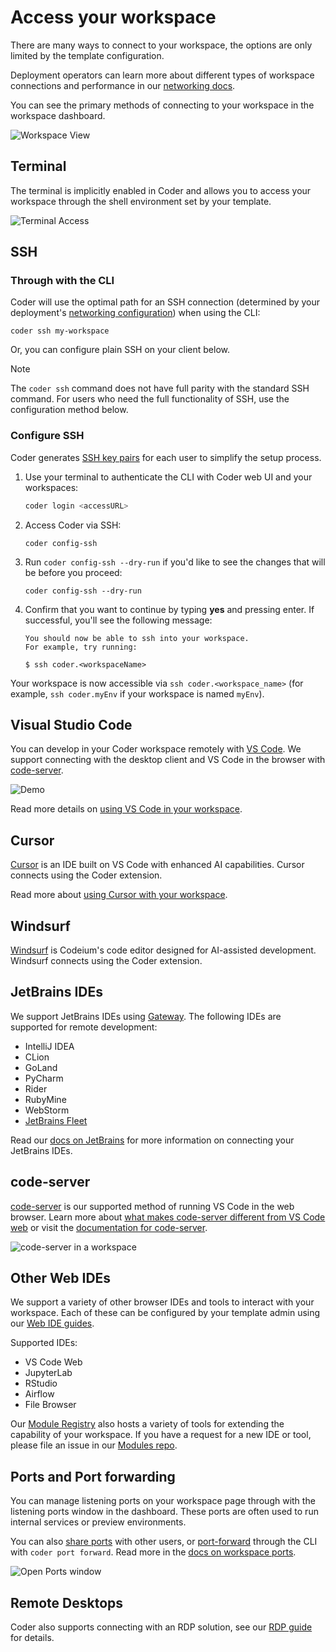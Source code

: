# Access your workspace

There are many ways to connect to your workspace, the options are only limited
by the template configuration.

Deployment operators can learn more about different types of workspace
connections and performance in our
[networking docs](../../admin/infrastructure/index.md).

You can see the primary methods of connecting to your workspace in the workspace
dashboard.

![Workspace View](../../images/user-guides/workspace-view-connection-annotated.png)

## Terminal

The terminal is implicitly enabled in Coder and allows you to access your
workspace through the shell environment set by your template.

![Terminal Access](../../images/user-guides/terminal-access.png)

## SSH

### Through with the CLI

Coder will use the optimal path for an SSH connection (determined by your
deployment's [networking configuration](../../admin/infrastructure/index.md))
when using the CLI:

```console
coder ssh my-workspace
```

Or, you can configure plain SSH on your client below.

> [!Note]
> The `coder ssh` command does not have full parity with the standard
> SSH command. For users who need the full functionality of SSH, use the
> configuration method below.

### Configure SSH

Coder generates [SSH key pairs](../../admin/security/secrets.md#ssh-keys) for
each user to simplify the setup process.

1. Use your terminal to authenticate the CLI with Coder web UI and your workspaces:

   ```bash
   coder login <accessURL>
   ```

1. Access Coder via SSH:

   ```shell
   coder config-ssh
   ```

1. Run `coder config-ssh --dry-run` if you'd like to see the changes that will be
   before you proceed:

   ```shell
   coder config-ssh --dry-run
   ```

1. Confirm that you want to continue by typing **yes** and pressing enter. If
successful, you'll see the following message:

   ```console
   You should now be able to ssh into your workspace.
   For example, try running:

   $ ssh coder.<workspaceName>
   ```

Your workspace is now accessible via `ssh coder.<workspace_name>`
(for example, `ssh coder.myEnv` if your workspace is named `myEnv`).

## Visual Studio Code

You can develop in your Coder workspace remotely with
[VS Code](https://code.visualstudio.com/download).
We support connecting with the desktop client and VS Code in the browser with [code-server](#code-server).

![Demo](https://github.com/DanielRondonGarcia/vscode-coder/raw/main/demo.gif?raw=true)

Read more details on [using VS Code in your workspace](./vscode.md).

## Cursor

[Cursor](https://cursor.sh/) is an IDE built on VS Code with enhanced AI capabilities.
Cursor connects using the Coder extension.

Read more about [using Cursor with your workspace](./cursor.md).

## Windsurf

[Windsurf](./windsurf.md) is Codeium's code editor designed for AI-assisted development.
Windsurf connects using the Coder extension.

## JetBrains IDEs

We support JetBrains IDEs using
[Gateway](https://www.jetbrains.com/remote-development/gateway/). The following
IDEs are supported for remote development:

- IntelliJ IDEA
- CLion
- GoLand
- PyCharm
- Rider
- RubyMine
- WebStorm
- [JetBrains Fleet](./jetbrains/fleet.md)

Read our [docs on JetBrains](./jetbrains/index.md) for more information
on connecting your JetBrains IDEs.

## code-server

[code-server](https://github.com/DanielRondonGarcia/code-server) is our supported method of
running VS Code in the web browser.
Learn more about [what makes code-server different from VS Code web](./code-server.md) or visit the
[documentation for code-server](https://coder.com/docs/code-server/latest).

![code-server in a workspace](../../images/code-server-ide.png)

## Other Web IDEs

We support a variety of other browser IDEs and tools to interact with your
workspace. Each of these can be configured by your template admin using our
[Web IDE guides](../../admin/templates/extending-templates/web-ides.md).

Supported IDEs:

- VS Code Web
- JupyterLab
- RStudio
- Airflow
- File Browser

Our [Module Registry](https://registry.coder.com/modules) also hosts a variety
of tools for extending the capability of your workspace. If you have a request
for a new IDE or tool, please file an issue in our
[Modules repo](https://github.com/DanielRondonGarcia/registry/issues).

## Ports and Port forwarding

You can manage listening ports on your workspace page through with the listening
ports window in the dashboard. These ports are often used to run internal
services or preview environments.

You can also [share ports](./port-forwarding.md#sharing-ports) with other users,
or [port-forward](./port-forwarding.md#the-coder-port-forward-command) through
the CLI with `coder port forward`. Read more in the
[docs on workspace ports](./port-forwarding.md).

![Open Ports window](../../images/networking/listeningports.png)

## Remote Desktops

Coder also supports connecting with an RDP solution, see our
[RDP guide](./remote-desktops.md) for details.
